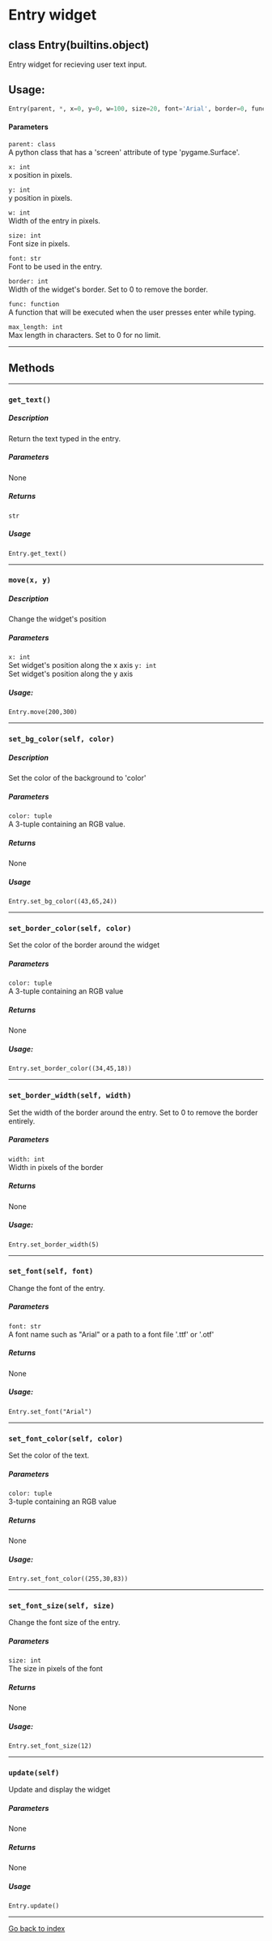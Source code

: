 # Entry widget
## class Entry(builtins.object)
Entry widget for recieving user text input.

## Usage:
```python
Entry(parent, *, x=0, y=0, w=100, size=20, font='Arial', border=0, func=None, max_length=0)
```


#### Parameters
`parent: class`  
A python class that has a 'screen' attribute of type 'pygame.Surface'.

`x: int`  
x position in pixels.

`y: int`  
y position in pixels.

`w: int`  
Width of the entry in pixels.

`size: int`  
Font size in pixels.

`font: str`  
Font to be used in the entry.

`border: int`  
Width of the widget's border. Set to 0 to remove the border.

`func: function`  
A function that will be executed when the user presses enter while typing.

`max_length: int`  
Max length in characters. Set to 0 for no limit.

---

## Methods
---
### `get_text()`
##### Description
Return the text typed in the entry.

##### Parameters
None

##### Returns
`str`

##### Usage
`Entry.get_text()`

---

### `move(x, y)`
##### Description
Change the widget's position

##### Parameters
`x: int`   
Set widget's position along the x axis
`y: int`   
Set widget's position along the y axis

##### Usage:
`Entry.move(200,300)`

---

### `set_bg_color(self, color)`
##### Description
Set the color of the background to 'color'

##### Parameters
`color: tuple`   
A 3-tuple containing an RGB value.

##### Returns
None

##### Usage
`Entry.set_bg_color((43,65,24))`

---

### `set_border_color(self, color)`
Set the color of the border around the widget

##### Parameters
`color: tuple`   
A 3-tuple containing an RGB value

##### Returns
None

##### Usage:
`Entry.set_border_color((34,45,18))`

---

### `set_border_width(self, width)`
Set the width of the border around the entry.
Set to 0 to remove the border entirely.

##### Parameters
`width: int`   
Width in pixels of the border

##### Returns
None

##### Usage:
`Entry.set_border_width(5)`

---

### `set_font(self, font)`
Change the font of the entry.

##### Parameters
`font: str`   
A font name such as "Arial" or a path to a font file '.ttf' or '.otf'

##### Returns
None

##### Usage:
`Entry.set_font("Arial")`

---

### `set_font_color(self, color)`
Set the color of the text.

##### Parameters
`color: tuple`   
3-tuple containing an RGB value

##### Returns
None

##### Usage:
`Entry.set_font_color((255,30,83))`

---

### `set_font_size(self, size)`
Change the font size of the entry.

##### Parameters
`size: int`   
The size in pixels of the font

##### Returns
None

##### Usage:
`Entry.set_font_size(12)`

---

### `update(self)`
Update and display the widget

##### Parameters
None

##### Returns
None

##### Usage
`Entry.update()`

---
[Go back to index](index.md)
